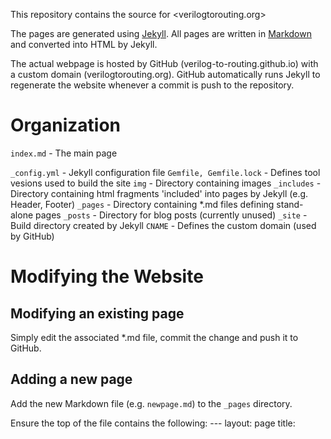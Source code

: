 This repository contains the source for <verilogtorouting.org>

The pages are generated using [Jekyll](www.jekyllrb.org).
All pages are written in [Markdown](https://en.wikipedia.org/wiki/Markdown) and converted into HTML by Jekyll.

The actual webpage is hosted by GitHub (verilog-to-routing.github.io) with a custom domain (verilogtorouting.org).
GitHub automatically runs Jekyll to regenerate the website whenever a commit is push to the repository.

Organization
============

`index.md`  - The main page

`_config.yml` - Jekyll configuration file
`Gemfile, Gemfile.lock` - Defines tool vesions used to build the site
`img` - Directory containing images
`_includes` - Directory containing html fragments 'included' into pages by Jekyll (e.g. Header, Footer)
`_pages` - Directory containing *.md files defining stand-alone pages
`_posts` - Directory for blog posts (currently unused)
`_site` - Build directory created by Jekyll
`CNAME` - Defines the custom domain (used by GitHub)

Modifying the Website
=====================

Modifying an existing page
--------------------------
Simply edit the associated *.md file, commit the change and push it to GitHub.

Adding a new page
--------------------------
Add the new Markdown file (e.g. `newpage.md`) to the `_pages` directory.

Ensure the top of the file contains the following:
    ---
    layout: page
    title: <title>
    permalink: /<link>/
    ---

Where `<title>` is replaced with the title of the page (e.g. `My New Page`), and `<link>` is replaced with the page URL (e.g. if `<link>` is `mynewpage` the new page will be served at `verilogtorouting.org/mynewpage`).

New pages will be automatically added to the header navigation bar by Jekyll (see `_includes/header.html`).

Building Locally
================
It is useful to test changes locally before pushing to GitHub.

See [here](https://help.github.com/articles/setting-up-your-github-pages-site-locally-with-jekyll/) for details on installing Jekyll with a configuration to match GitHub's.

Once complete you can run
    jekyll serve

Which will start a local server (e.g. http://127.0.0.1:4000/) you can connect to to preview your changes.

